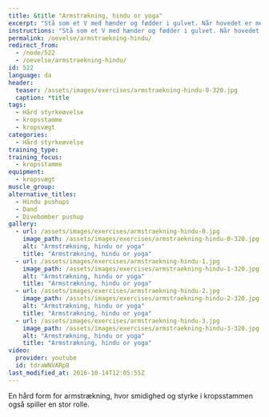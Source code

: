 ```yaml
---
title: &title "Armstrækning, hindu or yoga"
excerpt: "Stå som et V med hænder og fødder i gulvet. Når hovedet er mellem hænderne strækkes armene helt (shrug). Hælen skal være så tæt på gulvet som muligt. Fra denne stilling dykkes hovedet ned mellem armene og følger gulvet indtil kroppen er strakt. Nu føres hovedet opad, så du kommer til at stå som i en hængebro, mens du holder spændet i maven."
instructions: "Stå som et V med hænder og fødder i gulvet. Når hovedet er mellem hænderne strækkes armene helt (shrug). Hælen skal være så tæt på gulvet som muligt. Fra denne stilling dykkes hovedet ned mellem armene og følger gulvet indtil kroppen er strakt. Nu føres hovedet opad, så du kommer til at stå som i en hængebro, mens du holder spændet i maven."
permalink: /oevelse/armstraekning-hindu/
redirect_from:
  - /node/522
  - /oevelse/armstraekning-hindu/
id: 522
language: da
header:
  teaser: /assets/images/exercises/armstraekning-hindu-0-320.jpg
  caption: *title
tags:
  - Hård styrkeøvelse
  - kropsstamme
  - kropsvægt
categories:
  - Hård styrkeøvelse
training_type: 
training_focus: 
  - kropsstamme
equipment:
  - kropsvægt
muscle_group:
alternative_titles:
  - Hindu pushups
  - Dand
  - Divebomber pushup
gallery:
  - url: /assets/images/exercises/armstraekning-hindu-0.jpg
    image_path: /assets/images/exercises/armstraekning-hindu-0-320.jpg
    alt: "Armstrækning, hindu or yoga"
    title: "Armstrækning, hindu or yoga"
  - url: /assets/images/exercises/armstraekning-hindu-1.jpg
    image_path: /assets/images/exercises/armstraekning-hindu-1-320.jpg
    alt: "Armstrækning, hindu or yoga"
    title: "Armstrækning, hindu or yoga"
  - url: /assets/images/exercises/armstraekning-hindu-2.jpg
    image_path: /assets/images/exercises/armstraekning-hindu-2-320.jpg
    alt: "Armstrækning, hindu or yoga"
    title: "Armstrækning, hindu or yoga"
  - url: /assets/images/exercises/armstraekning-hindu-3.jpg
    image_path: /assets/images/exercises/armstraekning-hindu-3-320.jpg
    alt: "Armstrækning, hindu or yoga"
    title: "Armstrækning, hindu or yoga"
video:
  provider: youtube
  id: tdraWNVARp8
last_modified_at: 2016-10-14T12:05:55Z
---
```


En hård form for armstrækning, hvor smidighed og styrke i kropsstammen også spiller en stor rolle.
